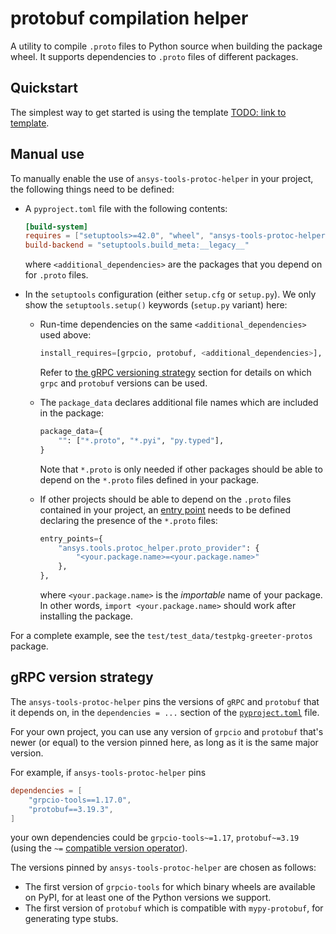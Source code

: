 # protobuf compilation helper

A utility to compile ``.proto`` files to Python source when building the package wheel. It supports dependencies to ``.proto`` files of different packages.

## Quickstart

The simplest way to get started is using the template [TODO: link to template]().

## Manual use

To manually enable the use of `ansys-tools-protoc-helper` in your project, the following things need to be defined:

- A ``pyproject.toml`` file with the following contents:

    ```toml
    [build-system]
    requires = ["setuptools>=42.0", "wheel", "ansys-tools-protoc-helper", <additional_dependencies>]
    build-backend = "setuptools.build_meta:__legacy__"
    ```

  where ``<additional_dependencies>`` are the packages that you depend on for ``.proto`` files.

- In the ``setuptools`` configuration (either `setup.cfg` or `setup.py`). We only show the ``setuptools.setup()`` keywords (``setup.py`` variant) here:

    - Run-time dependencies on the same ``<additional_dependencies>`` used above:
        ```python
        install_requires=[grpcio, protobuf, <additional_dependencies>],
        ```
      Refer to [the gRPC versioning strategy](#grpc-versioning-strategy) section for details on which ``grpc`` and ``protobuf`` versions can be used.

    - The ``package_data`` declares additional file names which are included in the package:
        ```python
        package_data={
            "": ["*.proto", "*.pyi", "py.typed"],
        }
        ```
      Note that ``*.proto`` is only needed if other packages should be able to depend on the ``*.proto`` files defined in your package.

    - If other projects should be able to depend on the ``.proto`` files contained in your project, an [entry point](https://packaging.python.org/en/latest/specifications/entry-points/) needs to be defined declaring the presence of the ``*.proto`` files:
        ```python
        entry_points={
            "ansys.tools.protoc_helper.proto_provider": {
                "<your.package.name>=<your.package.name>"
            },
        },
        ```
      where ``<your.package.name>`` is the _importable_ name of your package. In other words, ``import <your.package.name>`` should work after installing the package.

For a complete example, see the ``test/test_data/testpkg-greeter-protos`` package.

## gRPC version strategy

The `ansys-tools-protoc-helper` pins the versions of `gRPC` and `protobuf` that it depends on, in the `dependencies = ...` section of the [`pyproject.toml`](pyproject.toml) file.

For your own project, you can use any version of ``grpcio`` and ``protobuf`` that's newer (or equal) to the version pinned here, as long as it is the same major version.

For example, if `ansys-tools-protoc-helper` pins
```toml
dependencies = [
    "grpcio-tools==1.17.0",
    "protobuf==3.19.3",
]
```
your own dependencies could be `grpcio-tools~=1.17`, `protobuf~=3.19` (using the `~=` [compatible version operator](https://www.python.org/dev/peps/pep-0440/#compatible-release)).

The versions pinned by `ansys-tools-protoc-helper` are chosen as follows:
- The first version of `grpcio-tools` for which binary wheels are available on PyPI, for at least one of the Python versions we support.
- The first version of `protobuf` which is compatible with `mypy-protobuf`, for generating type stubs.
